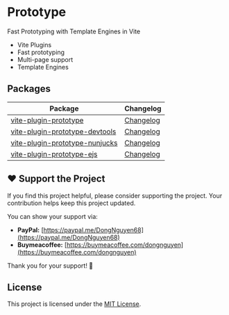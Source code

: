 # Prototype

Fast Prototyping with Template Engines in Vite

- Vite Plugins
- Fast prototyping
- Multi-page support
- Template Engines

## Packages

| Package                                                                     | Changelog                                                           |
| --------------------------------------------------------------------------- | ------------------------------------------------------------------- |
| [vite-plugin-prototype](./packages/vite-plugin-prototype)                   | [Changelog](./packages/vite-plugin-prototype/CHANGELOG.md)          |
| [vite-plugin-prototype-devtools](./packages/vite-plugin-prototype-devtools) | [Changelog](./packages/vite-plugin-prototype-devtools/CHANGELOG.md) |
| [vite-plugin-prototype-nunjucks](./packages/vite-plugin-prototype-nunjucks) | [Changelog](./packages/vite-plugin-prototype-nunjucks/CHANGELOG.md) |
| [vite-plugin-prototype-ejs](./packages/vite-plugin-prototype-ejs)           | [Changelog](./packages/vite-plugin-prototype-ejs/CHANGELOG.md)      |

## ❤️ Support the Project

If you find this project helpful, please consider supporting the project. Your contribution helps keep this project updated.

You can show your support via:

- **PayPal:** [https://paypal.me/DongNguyen68](https://paypal.me/DongNguyen68)
- **Buymeacoffee:** [https://buymeacoffee.com/dongnguyen](https://buymeacoffee.com/dongnguyen)

Thank you for your support! 🙏

## License

This project is licensed under the [MIT License](./LICENSE).
